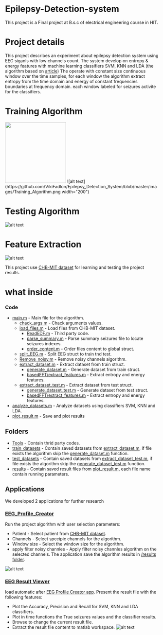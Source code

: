 # Epilepsy-Detection-system 
This project is a Final project at B.s.c of electrical engineering course in HIT.

# Project details
This project describes an experiment about epilepsy detection system using EEG siganls with low channels count.
The system develop on entropy & energy features with machine learning classifiers SVM, KNN and LDA (the algorithm based on [article](https://www.ncbi.nlm.nih.gov/pmc/articles/PMC6147694/))
The operate with constant size continuous window over the time samples, for each window the algorithm extract entropy from the time domain and energy of constant frequencies boundaries at frequency domain. each window labeled for seizures activite for the classifiers.    

# Training Algorithm
<img src="https://github.com/VikiFadlon/Epilepsy_Detection_System/blob/master/images/Training_Algorithm.png" width="200"/>
![alt text](https://github.com/VikiFadlon/Epilepsy_Detection_System/blob/master/images/Training_Algorithm.png width="200")

# Testing Algorithm
![alt text](https://github.com/VikiFadlon/Epilepsy_Detection_System/blob/master/images/Testing_Algorithm.png)

# Feature Extraction
![alt text](https://github.com/VikiFadlon/Epilepsy_Detection_System/blob/master/images/feature_extraction_algorithm.png)

This project use [CHB-MIT dataset](https://physionet.org/content/chbmit/1.0.0/chb01/#files-panel) for learning and testing the project results.

# what inside 
### Code ### 
* [main.m](https://github.com/VikiFadlon/Epilepsy_Detection_System/blob/master/main.m) - Main file for the algorithm.
  * [chack_args.m](https://github.com/VikiFadlon/Epilepsy_Detection_System/blob/master/chack_args.m) - Chack arguments values.
  * [load_files.m](https://github.com/VikiFadlon/Epilepsy_Detection_System/blob/master/load_files.m) - Load files from CHB-MIT dataset.
    * [ReadEDF.m](https://www.mathworks.com/matlabcentral/fileexchange/38641-reading-and-saving-of-data-in-the-edf) - Third party code.
    * [parse_summary.m](https://github.com/VikiFadlon/Epilepsy_Detection_System/blob/master/parse_summary.m) - Parse summary seizures file to locate seizures indexes.
    * [order_content.m](https://github.com/VikiFadlon/Epilepsy_Detection_System/blob/master/order_content.m) - Order files content to global struct.
  * [split_EEG.m](https://github.com/VikiFadlon/Epilepsy_Detection_System/blob/master/split_EEG.m) - Split EEG struct to train tnd test.
  * [Remove_noisy.m](https://github.com/VikiFadlon/Epilepsy_Detection_System/blob/master/Remove_noisy.m) - Remove noisy channels algorithm.
  * [extract_dataset.m](https://github.com/VikiFadlon/Epilepsy_Detection_System/blob/master/extract_dataset.m) - Extract dataset from train struct.
    * [generate_dataset.m](https://github.com/VikiFadlon/Epilepsy_Detection_System/blob/master/generate_dataset.m) - Generate dataset from train struct.
    * [basedFFT/extract_features.m](https://github.com/VikiFadlon/Epilepsy_Detection_System/blob/master/basedFFT/extract_features.m) - Extract entropy and energy features.
  * [extract_dataset_test.m](https://github.com/VikiFadlon/Epilepsy_Detection_System/blob/master/extract_dataset_test.m) - Extract dataset from test struct.
    * [generate_dataset_test.m](https://github.com/VikiFadlon/Epilepsy_Detection_System/blob/master/generate_dataset_test.m) - Generate dataset from test struct.
    * [basedFFT/extract_features.m](https://github.com/VikiFadlon/Epilepsy_Detection_System/blob/master/basedFFT/extract_features.m) - Extract entropy and energy features.
 * [analyze_datasets.m](https://github.com/VikiFadlon/Epilepsy_Detection_System/blob/master/analyze_datasets.m) - Analyze datasets using classifiers SVM, KNN and LDA.
 * [plot_result.m](https://github.com/VikiFadlon/Epilepsy_Detection_System/blob/master/plot_result.m) - Save and plot results

## Folders ##
* [Tools](https://github.com/VikiFadlon/Epilepsy_Detection_System/tree/master/tools) - Contain thrid party codes.
* [train_datasets](https://github.com/VikiFadlon/Epilepsy_Detection_System/tree/master/train_datasets) - Contain saved datasets from [extract_dataset.m](https://github.com/VikiFadlon/Epilepsy_Detection_System/blob/master/extract_dataset.m), if file exists the algorithm skip the [generate_dataset.m](https://github.com/VikiFadlon/Epilepsy_Detection_System/blob/master/generate_dataset.m) function.
* [test_datasets](https://github.com/VikiFadlon/Epilepsy_Detection_System/tree/master/test_datasets) - Contain saved datasets from [extract_dataset_test.m](https://github.com/VikiFadlon/Epilepsy_Detection_System/blob/master/extract_dataset_test.m), if file exists the algorithm skip the [generate_dataset_test.m](https://github.com/VikiFadlon/Epilepsy_Detection_System/blob/master/generate_dataset_test.m) function.
* [results](https://github.com/VikiFadlon/Epilepsy_Detection_System/tree/master/results) - Contain saved result files from [plot_result.m](https://github.com/VikiFadlon/Epilepsy_Detection_System/blob/master/plot_result.m), each file name contain running parameters.

## Applications ##
We developed 2 applications for further research

### [EEG_Profile_Creator](https://github.com/VikiFadlon/Epilepsy_Detection_System/blob/master/EEG_Profile_Creator.mlapp) ###
Run the project algorithm with user selection parameters:
* Patient - Select patient from [CHB-MIT dataset](https://physionet.org/content/chbmit/1.0.0/chb01/#files-panel).
* Channels - Select specipic channels for the algorithm.
* Window size - Select the window size for the algorithm.
* apply filter noisy channles - Apply filter noisy channles algorithm on the selected channels.
The application save the algorithm results in [/results folder](https://github.com/VikiFadlon/Epilepsy_Detection_System/tree/master/results).

![alt text](https://github.com/VikiFadlon/Epilepsy_Detection_System/blob/master/images/EEG_Profile_Creator.PNG)

### [EEG Result Viewer](https://github.com/VikiFadlon/Epilepsy_Detection_System/blob/master/EEG_Profile_Creator.mlapp) ###
load automatic after [EEG Profile Creator app](https://github.com/VikiFadlon/Epilepsy_Detection_System/blob/master/EEG_Profile_Creator.mlapp). Present the result file with the following features:
* Plot the Accuracy, Precision and Recall for SVM, KNN and LDA classifiers.
* Plot in time functions the True seizures values and the classifier results.
* Browse to change the current result file.
* Extract the result file content to matlab workspace.
![alt text](https://github.com/VikiFadlon/Epilepsy_Detection_System/blob/master/images/EEG_Result_Viewer.PNG)


